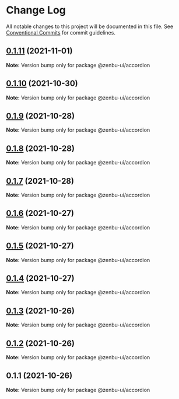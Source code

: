 # Change Log

All notable changes to this project will be documented in this file.
See [Conventional Commits](https://conventionalcommits.org) for commit guidelines.

## [0.1.11](https://github.com/KodepandaID/zenbu-ui/compare/@zenbu-ui/accordion@0.1.10...@zenbu-ui/accordion@0.1.11) (2021-11-01)

**Note:** Version bump only for package @zenbu-ui/accordion





## [0.1.10](https://github.com/KodepandaID/zenbu-ui/compare/@zenbu-ui/accordion@0.1.9...@zenbu-ui/accordion@0.1.10) (2021-10-30)

**Note:** Version bump only for package @zenbu-ui/accordion





## [0.1.9](https://github.com/KodepandaID/zenbu-ui/compare/@zenbu-ui/accordion@0.1.8...@zenbu-ui/accordion@0.1.9) (2021-10-28)

**Note:** Version bump only for package @zenbu-ui/accordion





## [0.1.8](https://github.com/KodepandaID/zenbu-ui/compare/@zenbu-ui/accordion@0.1.7...@zenbu-ui/accordion@0.1.8) (2021-10-28)

**Note:** Version bump only for package @zenbu-ui/accordion





## [0.1.7](https://github.com/KodepandaID/zenbu-ui/compare/@zenbu-ui/accordion@0.1.6...@zenbu-ui/accordion@0.1.7) (2021-10-28)

**Note:** Version bump only for package @zenbu-ui/accordion





## [0.1.6](https://github.com/KodepandaID/zenbu-ui/compare/@zenbu-ui/accordion@0.1.5...@zenbu-ui/accordion@0.1.6) (2021-10-27)

**Note:** Version bump only for package @zenbu-ui/accordion





## [0.1.5](https://github.com/KodepandaID/zenbu-ui/compare/@zenbu-ui/accordion@0.1.4...@zenbu-ui/accordion@0.1.5) (2021-10-27)

**Note:** Version bump only for package @zenbu-ui/accordion





## [0.1.4](https://github.com/KodepandaID/zenbu-ui/compare/@zenbu-ui/accordion@0.1.3...@zenbu-ui/accordion@0.1.4) (2021-10-27)

**Note:** Version bump only for package @zenbu-ui/accordion





## [0.1.3](https://github.com/KodepandaID/zenbu-ui/compare/@zenbu-ui/accordion@0.1.2...@zenbu-ui/accordion@0.1.3) (2021-10-26)

**Note:** Version bump only for package @zenbu-ui/accordion





## [0.1.2](https://github.com/KodepandaID/zenbu-ui/compare/@zenbu-ui/accordion@0.1.1...@zenbu-ui/accordion@0.1.2) (2021-10-26)

**Note:** Version bump only for package @zenbu-ui/accordion





## 0.1.1 (2021-10-26)

**Note:** Version bump only for package @zenbu-ui/accordion
